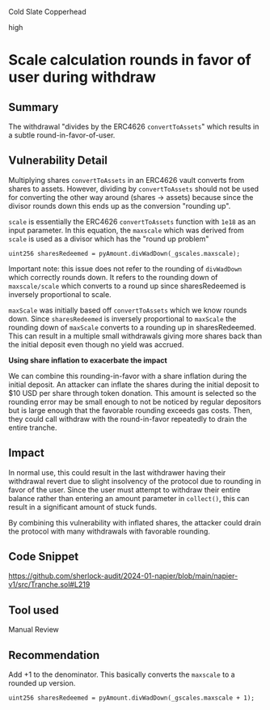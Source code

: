 Cold Slate Copperhead

high

# Scale calculation rounds in favor of user during withdraw

## Summary

The withdrawal "divides by the ERC4626 `convertToAssets`" which results in a subtle round-in-favor-of-user.

## Vulnerability Detail

Multiplying shares `convertToAssets` in an ERC4626 vault converts from shares to assets. However, dividing by `convertToAssets` should not be used for converting the other way around (shares -> assets) because since the divisor rounds down this ends up as the conversion "rounding up".

`scale` is essentially the ERC4626 `convertToAssets` function with `1e18` as an input parameter. In this equation, the `maxscale` which was derived from `scale` is used as a divisor which has the "round up problem"

```solidity
uint256 sharesRedeemed = pyAmount.divWadDown(_gscales.maxscale);
```

Important note: this issue does not refer to the rounding of `divWadDown` which correctly rounds down. It refers to the rounding down of `maxscale/scale` which converts to a round up since sharesRedeemed is inversely proportional to scale.

`maxScale` was initially based off `convertToAssets` which we know rounds down. Since `sharesRedeemed` is inversely proportional to `maxScale` the rounding down of `maxScale` converts to a rounding up in sharesRedeemed. This can result in a multiple small withdrawals giving more shares back than the initial deposit even though no yield was accrued.

**Using share inflation to exacerbate the impact**

We can combine this rounding-in-favor with a share inflation during the initial deposit. An attacker can inflate the shares during the initial deposit to $10 USD per share through token donation. This amount is selected so the rounding error may be small enough to not be noticed by regular depositors but is large enough that the favorable rounding exceeds gas costs. Then, they could call withdraw with the round-in-favor repeatedly to drain the entire tranche.

## Impact

In normal use, this could result in the last withdrawer having their withdrawal revert due to slight insolvency of the protocol due to rounding in favor of the user. Since the user must attempt to withdraw their entire balance rather than entering an amount parameter in `collect()`, this can result in a significant amount of stuck funds.

By combining this vulnerability with inflated shares, the attacker could drain the protocol with many withdrawals with favorable rounding.


## Code Snippet

https://github.com/sherlock-audit/2024-01-napier/blob/main/napier-v1/src/Tranche.sol#L219

## Tool used

Manual Review

## Recommendation

Add +1 to the denominator. This basically converts the `maxscale` to a rounded up version.

```solidity
uint256 sharesRedeemed = pyAmount.divWadDown(_gscales.maxscale + 1);
```


